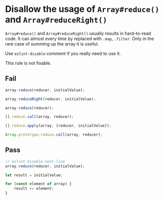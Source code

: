 # Disallow the usage of `Array#reduce()` and `Array#reduceRight()`

`Array#reduce()` and `Array#reduceRight()` usually results in hard-to-read code. It can almost every time by replaced with `.map`, `.filter`. Only in the rare case of summing up the array it is useful.

Use `eslint-disable` comment if you really need to use it.

This rule is not fixable.

## Fail

```js
array.reduce(reducer, initialValue);
```

```js
array.reduceRight(reducer, initialValue);
```

```js
array.reduce(reducer);
```

```js
[].reduce.call(array, reducer);
```

```js
[].reduce.apply(array, [reducer, initialValue]);
```

```js
Array.prototype.reduce.call(array, reducer);
```

## Pass

```js
// eslint-disable-next-line
array.reduce(reducer, initialValue);
```

```js
let result = initialValue;

for (const element of array) {
	result += element;
}
```
